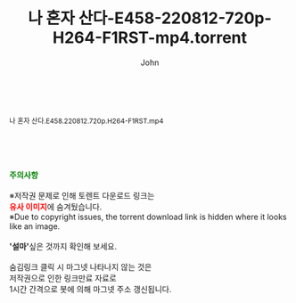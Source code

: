 ﻿---
layout: post
title:  "나 혼자 산다-E458-220812-720p-H264-F1RST-mp4.torrent"
author: John
categories: [ 방송/음악 ]
tags: [  ]
image:  
description: "나 혼자 산다-E458-220812-720p-H264-F1RST-mp4 torrent 정보 공유"
toc: true
toc_sticky: true
---

<br>
<div class="view-img">
<a class="view_image" href="http://torrentmobile61.com/bbs/view_image.php?fn=%2Fdata%2Ffile%2Fmusic%2F3735183265_swxIPDTy_0419b17517913ef0b261c1463f7903cad8cf908a.jpg" target="_blank"><img alt="" class="img-tag" content="http://torrentmobile61.com/data/file/music/3735183265_swxIPDTy_0419b17517913ef0b261c1463f7903cad8cf908a.jpg" itemprop="image" src="http://torrentmobile61.com/data/file/music/thumb-3735183265_swxIPDTy_0419b17517913ef0b261c1463f7903cad8cf908a_835x2244.jpg"/></a></div><div class="view-content" itemprop="description">
<p><span style="font-size:12px;">나 혼자 산다.E458.220812.720p.H264-F1RST.mp4</span> </p> </div>
    
<br><br><br>
<p data-ke-size="size16"><b><span style="color: green;">주의사항</span></b><br /><br />※저작권 문제로 인해 토렌트 다운로드 링크는<br /><b><span style="color: red;">유사 이미지</span></b>에 숨겨뒀습니다.<br />※Due to copyright issues, the torrent download link is hidden where it looks like an image.<br /><br /><b>'설마'</b>싶은 것까지 확인해 보세요.<br /><br />숨김링크 클릭 시 마그넷 나타나지 않는 것은<br />저작권으로 인한 링크만료 자료로<br />1시간 간격으로 봇에 의해 마그넷 주소 갱신됩니다.</p>
